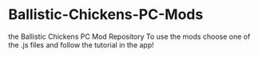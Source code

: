 # Ballistic-Chickens-PC-Mods
the Ballistic Chickens PC Mod Repository
To use the mods choose one of the .js files and follow the tutorial in the app!
